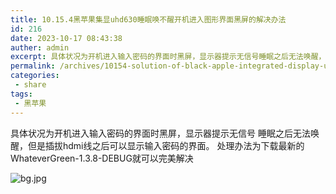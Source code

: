 ```yaml
---
title: 10.15.4黑苹果集显uhd630睡眠唤不醒开机进入图形界面黑屏的解决办法
id: 216
date: 2023-10-17 08:43:38
auther: admin
excerpt: 具体状况为开机进入输入密码的界面时黑屏，显示器提示无信号睡眠之后无法唤醒，但是插拔线之后可以显示输入密码的界面。处理办法为下载最新的就可以完美解决
permalink: /archives/10154-solution-of-black-apple-integrated-display-uhd630-sleep-wake-up-and-start-up-to-enter-the-black-screen-of-graphic-interfac
categories:
 - share
tags: 
 - 黑苹果
---
```


具体状况为开机进入输入密码的界面时黑屏，显示器提示无信号
睡眠之后无法唤醒，但是插拔hdmi线之后可以显示输入密码的界面。
处理办法为下载最新的WhateverGreen-1.3.8-DEBUG就可以完美解决


![bg.jpg][1]


  [1]: https://xy07-1251893119.costj.myqcloud.com/2020/12/21/1721889983.jpg